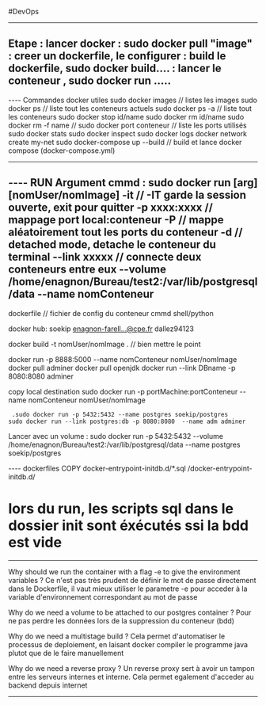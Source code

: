 #DevOps

---
Etape   : lancer docker
	: sudo docker pull "image"
	: creer un dockerfile, le configurer
	: build le dockerfile, sudo docker build....
	: lancer le conteneur , sudo docker run .....
----

---- Commandes docker utiles
sudo docker images		// listes les images
sudo docker ps 		// liste tout les conteneurs actuels
sudo docker ps -a 		// liste tout les conteneurs 
sudo docker stop id/name 
sudo docker rm id/name
sudo docker rm -f name  	//
sudo docker port conteneur 	// liste les ports utilisés
sudo docker stats
sudo docker inspect
sudo docker logs
docker network create my-net
sudo docker-compose up --build  // build et lance docker compose (docker-compose.yml)


----

---- RUN
Argument cmmd : sudo docker run [arg] [nomUser/nomImage]
-it 				// -IT garde la session ouverte, exit pour quitter
-p xxxx:xxxx			// mappage port local:conteneur
-P 				// mappe aléatoirement tout les ports du conteneur 
-d 				// detached mode, detache le conteneur du terminal
--link xxxxx			// connecte deux conteneurs entre eux
--volume /home/enagnon/Bureau/test2:/var/lib/postgresql/data
--name nomConteneur
----
dockerfile // fichier de config du conteneur cmmd shell/python

docker hub: 
soekip
enagnon-farell...@cpe.fr
dallez94123

docker build -t nomUser/nomImage .  // bien mettre le point

docker run -p 8888:5000 --name nomConteneur nomUser/nomImage
docker pull adminer
docker pull openjdk
docker run --link DBname -p 8080:8080 adminer

copy local destination
	sudo docker run -p portMachine:portConteneur --name nomConteneur nomUser/nomImage
	
	 .sudo docker run -p 5432:5432 --name postgres soekip/postgres
	sudo docker run --link postgres:db -p 8080:8080  --name adm adminer
Lancer avec un volume :
	sudo docker run -p 5432:5432 --volume /home/enagnon/Bureau/test2:/var/lib/postgresql/data --name postgres soekip/postgres

---- dockerfiles
COPY docker-entrypoint-initdb.d/*.sql /docker-entrypoint-initdb.d/

# lors du run, les scripts sql dans le dossier init sont éxécutés ssi la bdd est vide


--------------------------------

Why should we run the container with a flag -e to give the environment variables ?
	Ce n'est pas très prudent de définir le mot de passe directement dans le Dockerfile, il vaut mieux utiliser le parametre -e pour acceder à la variable d'environnement correspondant au mot de passe
	
	
Why do we need a volume to be attached to our postgres container ?
	Pour ne pas perdre les données lors de la suppression du conteneur (bdd)
	
	
Why do we need a multistage build ?
	Cela permet d'automatiser le processus de deploiement, en laisant docker compiler le programme java plutot que de le faire manuellement
	

Why do we need a reverse proxy ? 
	Un reverse proxy sert à avoir un tampon entre les serveurs internes et interne. Cela permet egalement d'acceder au backend depuis internet



------

